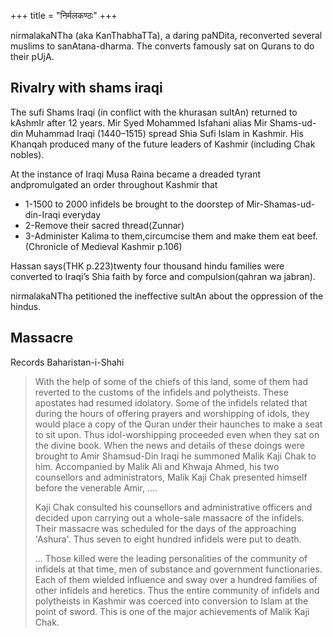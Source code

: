 +++
title = "निर्मलकण्ठः"
+++

nirmalakaNTha (aka KanThabhaTTa), a daring paNDita, reconverted several muslims to sanAtana-dharma. The converts famously sat on Qurans to do their pUjA.

## Rivalry with shams iraqi
The sufi Shams Iraqi (in conflict with the khurasan sultAn) returned to kAshmIr after 12 years. Mir Syed Mohammed Isfahani alias Mir Shams-ud-din Muhammad Iraqi (1440–1515) spread Shia Sufi Islam in Kashmir. His Khanqah produced many of the future leaders of Kashmir (including Chak nobles).

At the instance of Iraqi Musa Raina became a dreaded tyrant andpromulgated an order throughout Kashmir that

- 1-1500 to 2000 infidels be brought to the doorstep of Mir-Shamas-ud-din-Iraqi everyday
- 2-Remove their sacred thread(Zunnar)
- 3-Administer Kalima to them,circumcise them and make them eat beef.(Chronicle of Medieval Kashmir p.106)

Hassan says(THK p.223)twenty four thousand hindu families were converted to Iraqi’s Shia faith by force and compulsion(qahran wa jabran).

nirmalakaNTha petitioned the ineffective sultAn about the oppression of the hindus.

## Massacre
Records Baharistan-i-Shahi

> With the help of some of the chiefs of this land, some of them had reverted to the customs of the infidels and polytheists. These apostates had resumed idolatory. Some of the infidels related that during the hours of offering prayers and worshipping of idols, they would place a copy of the Quran under their haunches to make a seat to sit upon. Thus idol-worshipping proceeded even when they sat on the divine book. When the news and details of these doings were brought to Amir Shamsud-Din Iraqi he summoned Malik Kaji Chak to him. Accompanied by Malik Ali and Khwaja Ahmed, his two counsellors and administrators, Malik Kaji Chak presented himself before the venerable Amir,  ....
>
> Kaji Chak consulted his counsellors and administrative officers and decided upon carrying out a whole-sale massacre of the infidels. Their massacre was scheduled for the days of the approaching 'Ashura'. Thus seven to eight hundred infidels were put to death.
>
> ... Those killed were the leading personalities of the community of infidels at that time, men of substance and government functionaries. Each of them wielded influence and sway over a hundred families of other infidels and heretics. Thus the entire community of infidels and polytheists in Kashmir was coerced into conversion to Islam at the point of sword. This is one of the major achievements of Malik Kaji Chak.